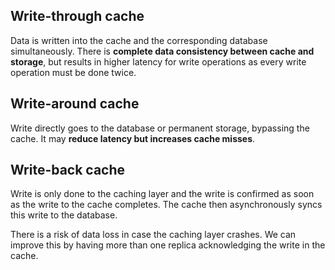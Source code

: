 ## Write-through cache

Data is written into the cache and the corresponding database simultaneously. There is **complete data consistency between cache and storage**, but results in higher latency for write operations as every write operation must be done twice.

## Write-around cache

Write directly goes to the database or permanent storage, bypassing the cache. It may **reduce latency but increases cache misses**.

## Write-back cache

Write is only done to the caching layer and the write is confirmed as soon as the write to the cache completes. The cache then asynchronously syncs this write to the database.

There is a risk of data loss in case the caching layer crashes. We can improve this by having more than one replica acknowledging the write in the cache.
